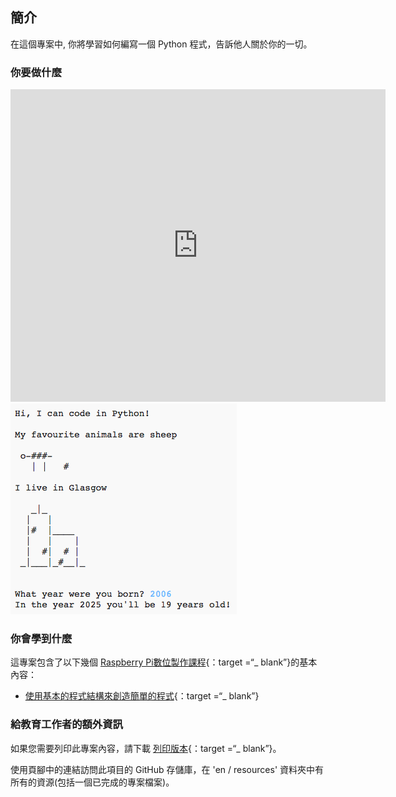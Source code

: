 ## 簡介

在這個專案中, 你將學習如何編寫一個 Python 程式，告訴他人關於你的一切。

### 你要做什麼

<div class="trinket">
  <iframe src="https://trinket.io/embed/python/a1f663ae0d?outputOnly=true&start=result" width="600" height="500" frameborder="0" marginwidth="0" marginheight="0" allowfullscreen>
  </iframe>
  <img src="images/me-final.png">
</div>

### 你會學到什麼

這專案包含了以下幾個 [Raspberry Pi數位製作課程](http://rpf.io/curriculum){：target =“_ blank”}的基本內容：

+ [使用基本的程式結構來創造簡單的程式](https://www.raspberrypi.org/curriculum/programming/creator){：target =“_ blank”}

### 給教育工作者的額外資訊

如果您需要列印此專案內容，請下載 [列印版本](https://projects.raspberrypi.org/en/projects/about-me/print){：target =“_ blank”}。

使用頁腳中的連結訪問此項目的 GitHub 存儲庫，在 'en / resources' 資料夾中有所有的資源(包括一個已完成的專案檔案)。